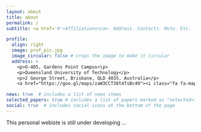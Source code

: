 ```yaml
---
layout: about
title: about
permalink: /
subtitle: <a href='#'>Affiliations</a>. Address. Contacts. Moto. Etc.

profile:
  align: right
  image: prof_pic.jpg
  image_circular: false # crops the image to make it circular
  address: >
    <p>O-405, Gardens Point Campus<\p>
    <p>Queensland University of Technology</p>
    <p>2 George Street, Brisbane, QLD 4035, Australia</p>
    <a href="https://goo.gl/maps/zaW3CCT38t4TsBc49"><i class="fa fa-map" aria-hidden="true"></i></a>

news: true  # includes a list of news items
selected_papers: true # includes a list of papers marked as "selected={true}"
social: true  # includes social icons at the bottom of the page
---
```


This personal webiste is still under developing ...
